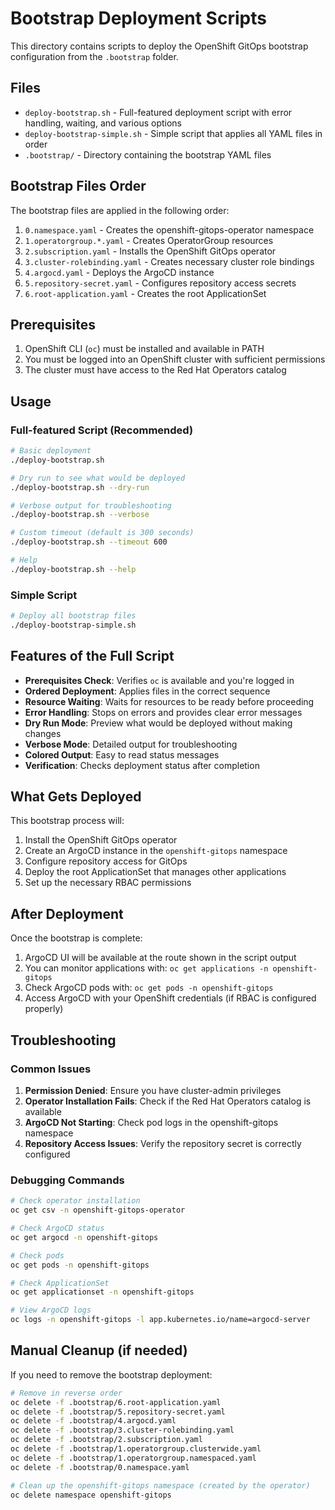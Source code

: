 # Bootstrap Deployment Scripts

This directory contains scripts to deploy the OpenShift GitOps bootstrap configuration from the `.bootstrap` folder.

## Files

- `deploy-bootstrap.sh` - Full-featured deployment script with error handling, waiting, and various options
- `deploy-bootstrap-simple.sh` - Simple script that applies all YAML files in order
- `.bootstrap/` - Directory containing the bootstrap YAML files

## Bootstrap Files Order

The bootstrap files are applied in the following order:

1. `0.namespace.yaml` - Creates the openshift-gitops-operator namespace
2. `1.operatorgroup.*.yaml` - Creates OperatorGroup resources
3. `2.subscription.yaml` - Installs the OpenShift GitOps operator
4. `3.cluster-rolebinding.yaml` - Creates necessary cluster role bindings
5. `4.argocd.yaml` - Deploys the ArgoCD instance
6. `5.repository-secret.yaml` - Configures repository access secrets
7. `6.root-application.yaml` - Creates the root ApplicationSet

## Prerequisites

1. OpenShift CLI (`oc`) must be installed and available in PATH
2. You must be logged into an OpenShift cluster with sufficient permissions
3. The cluster must have access to the Red Hat Operators catalog

## Usage

### Full-featured Script (Recommended)

```bash
# Basic deployment
./deploy-bootstrap.sh

# Dry run to see what would be deployed
./deploy-bootstrap.sh --dry-run

# Verbose output for troubleshooting
./deploy-bootstrap.sh --verbose

# Custom timeout (default is 300 seconds)
./deploy-bootstrap.sh --timeout 600

# Help
./deploy-bootstrap.sh --help
```

### Simple Script

```bash
# Deploy all bootstrap files
./deploy-bootstrap-simple.sh
```

## Features of the Full Script

- **Prerequisites Check**: Verifies `oc` is available and you're logged in
- **Ordered Deployment**: Applies files in the correct sequence
- **Resource Waiting**: Waits for resources to be ready before proceeding
- **Error Handling**: Stops on errors and provides clear error messages
- **Dry Run Mode**: Preview what would be deployed without making changes
- **Verbose Mode**: Detailed output for troubleshooting
- **Colored Output**: Easy to read status messages
- **Verification**: Checks deployment status after completion

## What Gets Deployed

This bootstrap process will:

1. Install the OpenShift GitOps operator
2. Create an ArgoCD instance in the `openshift-gitops` namespace
3. Configure repository access for GitOps
4. Deploy the root ApplicationSet that manages other applications
5. Set up the necessary RBAC permissions

## After Deployment

Once the bootstrap is complete:

1. ArgoCD UI will be available at the route shown in the script output
2. You can monitor applications with: `oc get applications -n openshift-gitops`
3. Check ArgoCD pods with: `oc get pods -n openshift-gitops`
4. Access ArgoCD with your OpenShift credentials (if RBAC is configured properly)

## Troubleshooting

### Common Issues

1. **Permission Denied**: Ensure you have cluster-admin privileges
2. **Operator Installation Fails**: Check if the Red Hat Operators catalog is available
3. **ArgoCD Not Starting**: Check pod logs in the openshift-gitops namespace
4. **Repository Access Issues**: Verify the repository secret is correctly configured

### Debugging Commands

```bash
# Check operator installation
oc get csv -n openshift-gitops-operator

# Check ArgoCD status
oc get argocd -n openshift-gitops

# Check pods
oc get pods -n openshift-gitops

# Check ApplicationSet
oc get applicationset -n openshift-gitops

# View ArgoCD logs
oc logs -n openshift-gitops -l app.kubernetes.io/name=argocd-server
```

## Manual Cleanup (if needed)

If you need to remove the bootstrap deployment:

```bash
# Remove in reverse order
oc delete -f .bootstrap/6.root-application.yaml
oc delete -f .bootstrap/5.repository-secret.yaml
oc delete -f .bootstrap/4.argocd.yaml
oc delete -f .bootstrap/3.cluster-rolebinding.yaml
oc delete -f .bootstrap/2.subscription.yaml
oc delete -f .bootstrap/1.operatorgroup.clusterwide.yaml
oc delete -f .bootstrap/1.operatorgroup.namespaced.yaml
oc delete -f .bootstrap/0.namespace.yaml

# Clean up the openshift-gitops namespace (created by the operator)
oc delete namespace openshift-gitops
```

